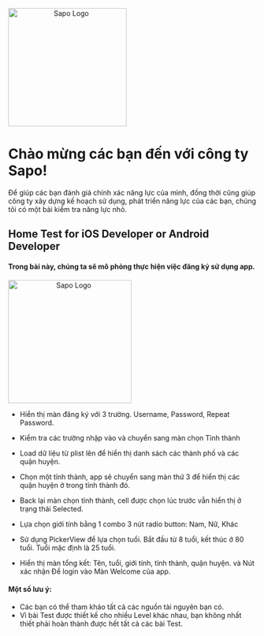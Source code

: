 <img style="display:block; text-align:center" src="https://raw.githubusercontent.com/sapo-tech/home_test_mobile/master/Sapo-logo-noel.png" alt="Sapo Logo" max-width="100%" height="240px"/> 

# Chào mừng các bạn đến với công ty Sapo! 

Để giúp các bạn đánh giá chính xác năng lực của mình, đồng thời cũng giúp công ty xây dựng kế hoạch sử dụng, phát triển năng lực của các bạn, chúng tôi có một bài kiểm tra năng lực nhỏ. 

## Home Test for iOS Developer or Android Developer

#### Trong bài này, chúng ta sẽ mô phỏng thực hiện việc đăng ký sử dụng app.
<img style="display:block; text-align:center" src="https://raw.githubusercontent.com/sapo-tech/home_test_mobile/master/0.%20Overview.png" alt="Sapo Logo" max-width="100%" height="250px"/> 

* Hiển thị màn đăng ký với 3 trường. Username, Password, Repeat Password.


* Kiểm tra các trường nhập vào và chuyển sang màn chọn Tỉnh thành
* Load dữ liệu từ plist lên để hiển thị danh sách các thành phố và các quận huyện.
* Chọn một tỉnh thành, app sẽ chuyển sang màn thứ 3 để hiển thị các quận huyện ở trong tỉnh thành đó.
* Back lại màn chọn tỉnh thành, cell được chọn lúc trước vẫn hiển thị ở trạng thái Selected.
* Lựa chọn giới tính bằng 1 combo 3 nút radio button: Nam, Nữ, Khác
* Sử dụng PickerView để lựa chọn tuổi. Bắt đầu từ 8 tuổi, kết thúc ở 80 tuổi. Tuổi mặc định là 25 tuổi.
* Hiển thị màn tổng kết: Tên, tuổi, giới tính, tỉnh thành, quận huyện. và Nút xác nhận Để login vào Màn Welcome của app. 

#### Một số lưu ý:
* Các bạn có thể tham khảo tất cả các nguồn tài nguyên bạn có.
* Vì bài Test được thiết kế cho nhiều Level khác nhau, bạn không nhất thiết phải hoàn thành được hết tất cả các bài Test.



